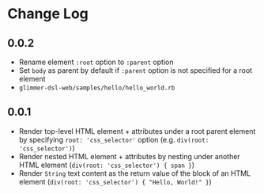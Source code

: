 # Change Log

## 0.0.2

- Rename element `:root` option to `:parent` option
- Set `body` as parent by default if `:parent` option is not specified for a root element
- `glimmer-dsl-web/samples/hello/hello_world.rb`

## 0.0.1

- Render top-level HTML element + attributes under a root parent element by specifying `root: 'css_selector'` option (e.g. `div(root: 'css_selector')`)
- Render nested HTML element + attributes by nesting under another HTML element (`div(root: 'css_selector') { span }`)
- Render `String` text content as the return value of the block of an HTML element (`div(root: 'css_selector') { "Hello, World!" }`)
